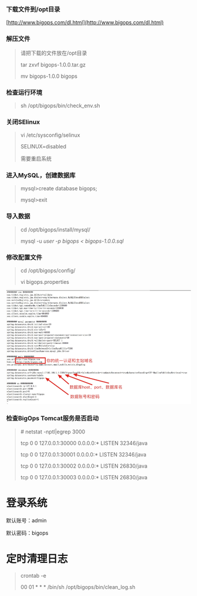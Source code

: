 ### **下载文件到/opt目录**

[http://www.bigops.com/dl.html](http://www.bigops.com/dl.html)

### **解压文件**

> 请把下载的文件放在/opt目录
>
> tar zxvf bigops-1.0.0.tar.gz
>
> mv bigops-1.0.0 bigops

### 检查运行环境

> sh /opt/bigops/bin/check\_env.sh

### 关闭SElinux

> vi  /etc/sysconfig/selinux
>
> SELINUX=disabled
>
> 需要重启系统

### 进入MySQL，创建数据库

> mysql&gt;create database bigops;
>
> mysql&gt;exit

### 导入数据

> cd /opt/bigops/install/mysql/
>
> mysql -u _user -p bigops &lt; bigops-1.0.0.sql_

### 修改配置文件

> cd /opt/bigops/config/
>
> vi bigops.properties

![](/assets/config.png)

### **检查BigOps Tomcat服务是否启动**

> \# netstat -nptl\|egrep 3000
>
> tcp        0      0 127.0.0.1:30000             0.0.0.0:\*                   LISTEN      32346/java
>
> tcp        0      0 127.0.0.1:30001             0.0.0.0:\*                   LISTEN      32346/java
>
> tcp        0      0 127.0.0.1:30002             0.0.0.0:\*                   LISTEN      26830/java
>
> tcp        0      0 127.0.0.1:30003             0.0.0.0:\*                   LISTEN      26830/java

# 登录系统

默认账号：admin

默认密码：bigops

# 定时清理日志

> crontab -e
>
> 00 01 \* \* \* /bin/sh /opt/bigops/bin/clean\_log.sh



